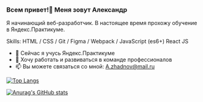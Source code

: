 ### Всем привет!👋 Меня зовут Александр

Я начинающий веб-разработчик.
В настоящее время прохожу обучение в Яндекс.Практикуме.

Skills: HTML / CSS / Git / Figma / Webpack / JavaScript (es6+)  React JS

- 🌱 Сейчас я учусь Яндекс.Практикуме
- 👯 Хочу работать и развиваться в команде профессионалов
- 📫 Вы можете связаться со мной: A.zhadnov@mail.ru

[![Top Langs](https://github-readme-stats.vercel.app/api/top-langs/?username=anuraghazra&layout=compact)](https://github.com/anuraghazra/github-readme-stats)




[![Anurag's GitHub stats](https://github-readme-stats.vercel.app/api?username=anuraghazra)](https://github.com/anuraghazra/github-readme-stats)
